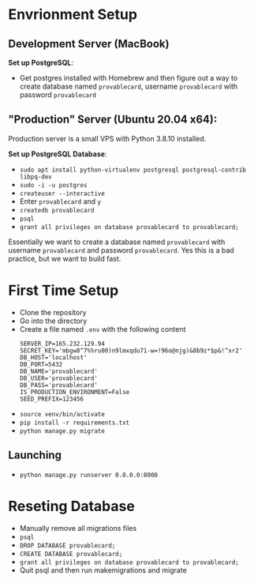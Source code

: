 # Envrionment Setup
## Development Server (MacBook)
**Set up PostgreSQL**:
* Get postgres installed with Homebrew and then figure out a way to create database named `provablecard`, username `provablecard` with password `provablecard`


## "Production" Server (Ubuntu 20.04 x64):
Production server is a small VPS with Python 3.8.10 installed.

**Set up PostgreSQL Database**:
* `sudo apt install python-virtualenv postgresql postgresql-contrib libpq-dev`
* `sudo -i -u postgres`
* `createuser --interactive`
* Enter `provablecard` and `y`
* `createdb provablecard`
* `psql`
* `grant all privileges on database provablecard to provablecard;`

Essentially we want to create a database named `provablecard` with username `provablecard` and password `provablecard`. Yes this is a bad practice, but we want to build fast.


# First Time Setup
* Clone the repository
* Go into the directory
* Create a file named `.env` with the following content
    ```
    SERVER_IP=165.232.129.94
    SECRET_KEY='mbgw8^7%%ru00)n9lmxqdu71-w=!96o@njg)&8b9z*$p&!^xr2'
    DB_HOST='localhost'
    DB_PORT=5432
    DB_NAME='provablecard'
    DB_USER='provablecard'
    DB_PASS='provablecard'
    IS_PRODUCTION_ENVIRONMENT=False
    SEED_PREFIX=123456
    ```
* `source venv/bin/activate`
* `pip install -r requirements.txt`
* `python manage.py migrate`

## Launching 
* `python manage.py runserver 0.0.0.0:8000`

# Reseting Database
* Manually remove all migrations files
* `psql`
* `DROP DATABASE provablecard;`
* `CREATE DATABASE provablecard;`
* `grant all privileges on database provablecard to provablecard;`
* Quit psql and then run makemigrations and migrate